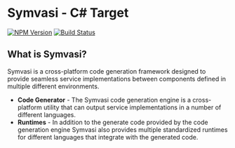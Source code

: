 # Symvasi - C# Target

[![NPM Version](https://img.shields.io/npm/v/symvasi.svg)](https://www.npmjs.com/package/symvasi)
[![Build Status](https://travis-ci.org/jlekie/symvasi.svg?branch=master)](https://travis-ci.org/jlekie/symvasi)

## What is Symvasi?
Symvasi is a cross-platform code generation framework designed to provide seamless service implementations between components
defined in multiple different environments.

- **Code Generator** - The Symvasi code generation engine is a cross-platform utility that can output service implementations in a
number of different languages.
- **Runtimes** - In addition to the generate code provided by the code generation engine Symvasi also provides multiple standardized
runtimes for different languages that integrate with the generated code.